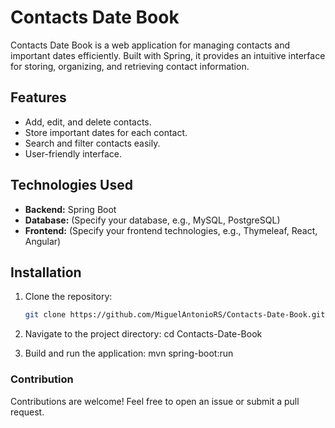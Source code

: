 # Contacts Date Book

Contacts Date Book is a web application for managing contacts and important dates efficiently. Built with Spring, it provides an intuitive interface for storing, organizing, and retrieving contact information.

## Features
- Add, edit, and delete contacts.
- Store important dates for each contact.
- Search and filter contacts easily.
- User-friendly interface.

## Technologies Used
- **Backend:** Spring Boot
- **Database:** (Specify your database, e.g., MySQL, PostgreSQL)
- **Frontend:** (Specify your frontend technologies, e.g., Thymeleaf, React, Angular)

## Installation
1. Clone the repository:
   ```bash 
   git clone https://github.com/MiguelAntonioRS/Contacts-Date-Book.git

2. Navigate to the project directory:
   cd Contacts-Date-Book

3. Build and run the application:
   mvn spring-boot:run

### Contribution

Contributions are welcome! Feel free to open an issue or submit a pull request.
